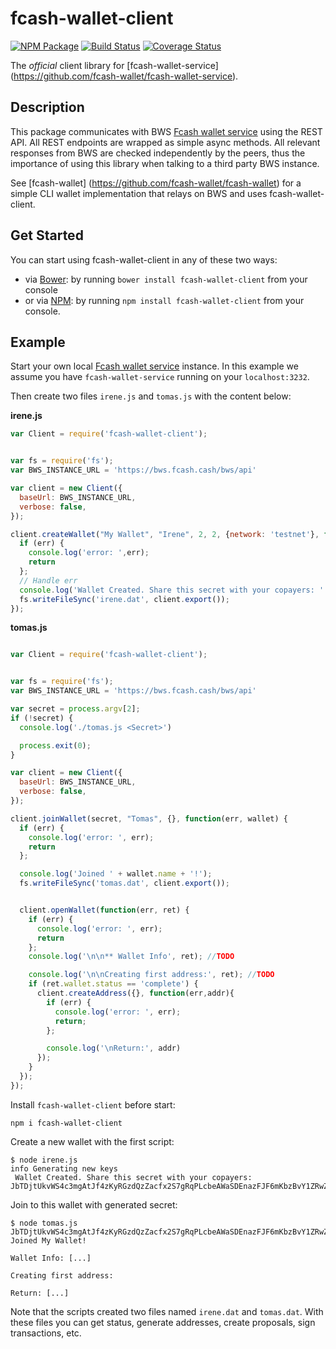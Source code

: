 # fcash-wallet-client

[![NPM Package](https://img.shields.io/npm/v/fcash-wallet-client.svg?style=flat-square)](https://www.npmjs.org/package/fcash-wallet-client)
[![Build Status](https://img.shields.io/travis/bitpay/fcash-wallet-client.svg?branch=master&style=flat-square)](https://travis-ci.org/bitpay/fcash-wallet-client) 
[![Coverage Status](https://coveralls.io/repos/bitpay/fcash-wallet-client/badge.svg)](https://coveralls.io/r/bitpay/fcash-wallet-client)

The *official* client library for [fcash-wallet-service] (https://github.com/fcash-wallet/fcash-wallet-service). 

## Description

This package communicates with BWS [Fcash wallet service](https://github.com/fcash-wallet/fcash-wallet-service) using the REST API. All REST endpoints are wrapped as simple async methods. All relevant responses from BWS are checked independently by the peers, thus the importance of using this library when talking to a third party BWS instance.

See [fcash-wallet] (https://github.com/fcash-wallet/fcash-wallet) for a simple CLI wallet implementation that relays on BWS and uses fcash-wallet-client.

## Get Started

You can start using fcash-wallet-client in any of these two ways:

* via [Bower](http://bower.io/): by running `bower install fcash-wallet-client` from your console
* or via [NPM](https://www.npmjs.com/package/fcash-wallet-client): by running `npm install fcash-wallet-client` from your console.

## Example

Start your own local [Fcash wallet service](https://github.com/fcash-wallet/fcash-wallet-service) instance. In this example we assume you have `fcash-wallet-service` running on your `localhost:3232`.

Then create two files `irene.js` and `tomas.js` with the content below:

**irene.js**

``` javascript
var Client = require('fcash-wallet-client');


var fs = require('fs');
var BWS_INSTANCE_URL = 'https://bws.fcash.cash/bws/api'

var client = new Client({
  baseUrl: BWS_INSTANCE_URL,
  verbose: false,
});

client.createWallet("My Wallet", "Irene", 2, 2, {network: 'testnet'}, function(err, secret) {
  if (err) {
    console.log('error: ',err); 
    return
  };
  // Handle err
  console.log('Wallet Created. Share this secret with your copayers: ' + secret);
  fs.writeFileSync('irene.dat', client.export());
});
```

**tomas.js**

``` javascript

var Client = require('fcash-wallet-client');


var fs = require('fs');
var BWS_INSTANCE_URL = 'https://bws.fcash.cash/bws/api'

var secret = process.argv[2];
if (!secret) {
  console.log('./tomas.js <Secret>')

  process.exit(0);
}

var client = new Client({
  baseUrl: BWS_INSTANCE_URL,
  verbose: false,
});

client.joinWallet(secret, "Tomas", {}, function(err, wallet) {
  if (err) {
    console.log('error: ', err);
    return
  };

  console.log('Joined ' + wallet.name + '!');
  fs.writeFileSync('tomas.dat', client.export());


  client.openWallet(function(err, ret) {
    if (err) {
      console.log('error: ', err);
      return
    };
    console.log('\n\n** Wallet Info', ret); //TODO

    console.log('\n\nCreating first address:', ret); //TODO
    if (ret.wallet.status == 'complete') {
      client.createAddress({}, function(err,addr){
        if (err) {
          console.log('error: ', err);
          return;
        };

        console.log('\nReturn:', addr)
      });
    }
  });
});
```

Install `fcash-wallet-client` before start:

```
npm i fcash-wallet-client
```

Create a new wallet with the first script:

```
$ node irene.js
info Generating new keys 
 Wallet Created. Share this secret with your copayers: JbTDjtUkvWS4c3mgAtJf4zKyRGzdQzZacfx2S7gRqPLcbeAWaSDEnazFJF6mKbzBvY1ZRwZCbvT
```

Join to this wallet with generated secret:

```
$ node tomas.js JbTDjtUkvWS4c3mgAtJf4zKyRGzdQzZacfx2S7gRqPLcbeAWaSDEnazFJF6mKbzBvY1ZRwZCbvT
Joined My Wallet!

Wallet Info: [...]

Creating first address:

Return: [...]

```

Note that the scripts created two files named `irene.dat` and `tomas.dat`. With these files you can get status, generate addresses, create proposals, sign transactions, etc.


